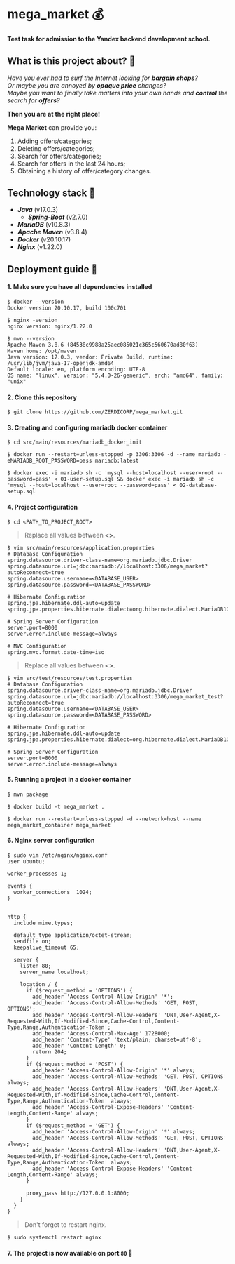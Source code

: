 # mega_market :moneybag:
#### Test task for admission to the Yandex backend development school.

## What is this project about? :raising_hand:
_Have you ever had to surf the Internet looking for **bargain shops**?  
Or maybe you are annoyed by **opaque price** changes?  
Maybe you want to finally take matters into your own hands and **control** the search for **offers**?_

**Then you are at the right place!**

**Mega Market** can provide you:
1. Adding offers/categories;
2. Deleting offers/categories;
3. Search for offers/categories;
4. Search for offers in the last 24 hours;
5. Obtaining a history of offer/category changes.

## Technology stack :wrench:
* ***Java*** (v17.0.3)
  - ***Spring-Boot*** (v2.7.0)
* ***MariaDB*** (v10.8.3)
* ***Apache Maven*** (v3.8.4)
* ***Docker*** (v20.10.17)
* ***Nginx*** (v1.22.0)

## Deployment guide :rocket:

#### 1. Make sure you have all dependencies installed
```
$ docker --version
Docker version 20.10.17, build 100c701
```
```
$ nginx -version
nginx version: nginx/1.22.0
```
```
$ mvn --version
Apache Maven 3.8.6 (84538c9988a25aec085021c365c560670ad80f63)
Maven home: /opt/maven
Java version: 17.0.3, vendor: Private Build, runtime: /usr/lib/jvm/java-17-openjdk-amd64
Default locale: en, platform encoding: UTF-8
OS name: "linux", version: "5.4.0-26-generic", arch: "amd64", family: "unix"
```

#### 2. Clone this repository
```
$ git clone https://github.com/ZERDICORP/mega_market.git
```

#### 3. Creating and configuring mariadb docker container
```
$ cd src/main/resources/mariadb_docker_init
```
```
$ docker run --restart=unless-stopped -p 3306:3306 -d --name mariadb -eMARIADB_ROOT_PASSWORD=pass mariadb:latest
```
```
$ docker exec -i mariadb sh -c 'mysql --host=localhost --user=root --password=pass' < 01-user-setup.sql && docker exec -i mariadb sh -c 'mysql --host=localhost --user=root --password=pass' < 02-database-setup.sql
```

#### 4. Project configuration
```
$ cd <PATH_TO_PROJECT_ROOT>
```
> Replace all values between **<>**.
```
$ vim src/main/resources/application.properties
# Database Configuration
spring.datasource.driver-class-name=org.mariadb.jdbc.Driver
spring.datasource.url=jdbc:mariadb://localhost:3306/mega_market?autoReconnect=true
spring.datasource.username=<DATABASE_USER>
spring.datasource.password=<DATABASE_PASSWORD>

# Hibernate Configuration
spring.jpa.hibernate.ddl-auto=update
spring.jpa.properties.hibernate.dialect=org.hibernate.dialect.MariaDB103Dialect

# Spring Server Configuration
server.port=8000
server.error.include-message=always

# MVC Configuration
spring.mvc.format.date-time=iso
```
> Replace all values between **<>**.
```
$ vim src/test/resources/test.properties
# Database Configuration
spring.datasource.driver-class-name=org.mariadb.jdbc.Driver
spring.datasource.url=jdbc:mariadb://localhost:3306/mega_market_test?autoReconnect=true
spring.datasource.username=<DATABASE_USER>
spring.datasource.password=<DATABASE_PASSWORD>

# Hibernate Configuration
spring.jpa.hibernate.ddl-auto=update
spring.jpa.properties.hibernate.dialect=org.hibernate.dialect.MariaDB103Dialect

# Spring Server Configuration
server.port=8000
server.error.include-message=always
```

#### 5. Running a project in a docker container
```
$ mvn package
```
```
$ docker build -t mega_market .
```
```
$ docker run --restart=unless-stopped -d --network=host --name mega_market_container mega_market
```

#### 6. Nginx server configuration
```
$ sudo vim /etc/nginx/nginx.conf
user ubuntu;
  
worker_processes 1;

events {
  worker_connections  1024;
}


http {
  include mime.types;
  
  default_type application/octet-stream;
  sendfile on;
  keepalive_timeout 65;
  
  server {
    listen 80;
    server_name localhost;
    
    location / {
      if ($request_method = 'OPTIONS') {
        add_header 'Access-Control-Allow-Origin' '*';
        add_header 'Access-Control-Allow-Methods' 'GET, POST, OPTIONS';
        add_header 'Access-Control-Allow-Headers' 'DNT,User-Agent,X-Requested-With,If-Modified-Since,Cache-Control,Content-Type,Range,Authentication-Token';
        add_header 'Access-Control-Max-Age' 1728000;
        add_header 'Content-Type' 'text/plain; charset=utf-8';
        add_header 'Content-Length' 0;
        return 204;
      }
      if ($request_method = 'POST') {
        add_header 'Access-Control-Allow-Origin' '*' always;
        add_header 'Access-Control-Allow-Methods' 'GET, POST, OPTIONS' always;
        add_header 'Access-Control-Allow-Headers' 'DNT,User-Agent,X-Requested-With,If-Modified-Since,Cache-Control,Content-Type,Range,Authentication-Token' always;
        add_header 'Access-Control-Expose-Headers' 'Content-Length,Content-Range' always;
      }
      if ($request_method = 'GET') {
        add_header 'Access-Control-Allow-Origin' '*' always;
        add_header 'Access-Control-Allow-Methods' 'GET, POST, OPTIONS' always;
        add_header 'Access-Control-Allow-Headers' 'DNT,User-Agent,X-Requested-With,If-Modified-Since,Cache-Control,Content-Type,Range,Authentication-Token' always;
        add_header 'Access-Control-Expose-Headers' 'Content-Length,Content-Range' always;
      }
      
      proxy_pass http://127.0.0.1:8000;
    }
  }
}
```
> Don't forget to restart nginx.
```
$ sudo systemctl restart nginx
```

#### 7. The project is now available on port `80` :confetti_ball:
